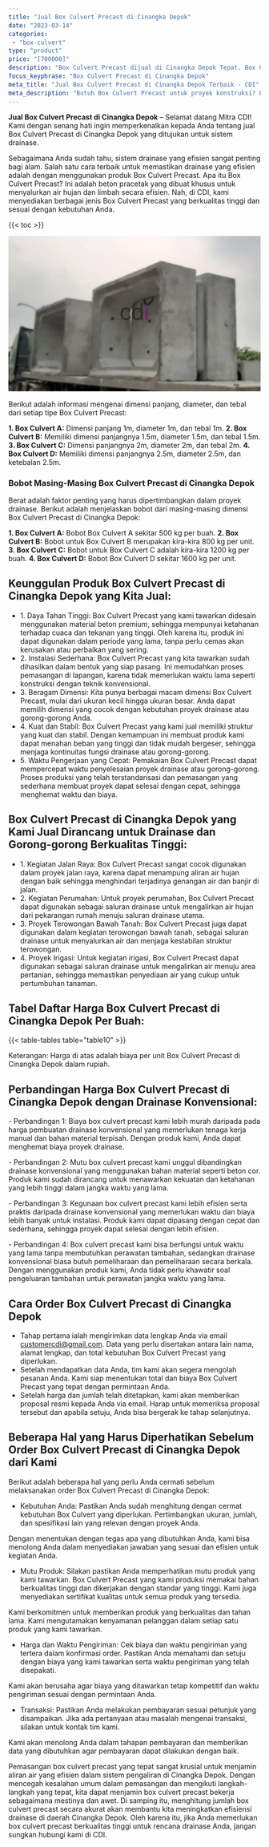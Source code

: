```yaml
---
title: "Jual Box Culvert Precast di Cinangka Depok"
date: "2023-03-14"
categories:
 - "box-culvert"
type: "product"
price: "[700000]"
description: "Box Culvert Precast dijual di Cinangka Depok Tepat. Box Culvert Precast profesional untuk kebutuhan konstruksi dengan performa superior. Konsultasikan kebutuhan Anda sekarang."
focus_keyphrase: "Box Culvert Precast di Cinangka Depok"
meta_title: "Jual Box Culvert Precast di Cinangka Depok Terbaik - CDI"
meta_description: "Butuh Box Culvert Precast untuk proyek konstruksi? Layanan profesional kami siap membantu dengan solusi terbaik. Dapatkan informasi sekarang."
---
```


**Jual Box Culvert Precast di Cinangka Depok** – Selamat datang Mitra CDI! Kami dengan senang hati ingin memperkenalkan kepada Anda tentang jual Box Culvert Precast di Cinangka Depok yang ditujukan untuk sistem drainase.

Sebagaimana Anda sudah tahu, sistem drainase yang efisien sangat penting bagi alam. Salah satu cara terbaik untuk memastikan drainase yang efisien adalah dengan menggunakan produk Box Culvert Precast. Apa itu Box Culvert Precast? Ini adalah beton pracetak yang dibuat khusus untuk menyalurkan air hujan dan limbah secara efisien. Nah, di CDI, kami menyediakan berbagai jenis Box Culvert Precast yang berkualitas tinggi dan sesuai dengan kebutuhan Anda.

{{< toc >}}

![Jual Box Culvert Precast di Cinangka Depok](/images/box-culvert/box-culvert-06.jpg)

Berikut adalah informasi mengenai dimensi panjang, diameter, dan tebal dari setiap tipe Box Culvert Precast:

**1\. Box Culvert A:** Dimensi panjang 1m, diameter 1m, dan tebal 1m.
**2\. Box Culvert B:** Memiliki dimensi panjangnya 1.5m, diameter 1.5m, dan tebal 1.5m.
**3\. Box Culvert C:** Dimensi panjangnya 2m, diameter 2m, dan tebal 2m.
**4\. Box Culvert D:** Memiliki dimensi panjangnya 2.5m, diameter 2.5m, dan ketebalan 2.5m.

### Bobot Masing-Masing Box Culvert Precast di Cinangka Depok

Berat adalah faktor penting yang harus dipertimbangkan dalam proyek drainase. Berikut adalah menjelaskan bobot dari masing-masing dimensi Box Culvert Precast di Cinangka Depok:

**1\. Box Culvert A:** Bobot Box Culvert A sekitar 500 kg per buah.
**2\. Box Culvert B:** Bobot untuk Box Culvert B merupakan kira-kira 800 kg per unit.
**3\. Box Culvert C:** Bobot untuk Box Culvert C adalah kira-kira 1200 kg per buah.
**4\. Box Culvert D:** Bobot Box Culvert D sekitar 1600 kg per unit.

## Keunggulan Produk Box Culvert Precast di Cinangka Depok yang Kita Jual:

*   1\. Daya Tahan Tinggi: Box Culvert Precast yang kami tawarkan didesain menggunakan material beton premium, sehingga mempunyai ketahanan terhadap cuaca dan tekanan yang tinggi. Oleh karena itu, produk ini dapat digunakan dalam periode yang lama, tanpa perlu cemas akan kerusakan atau perbaikan yang sering.
*   2\. Instalasi Sederhana: Box Culvert Precast yang kita tawarkan sudah dihasilkan dalam bentuk yang siap pasang. Ini memudahkan proses pemasangan di lapangan, karena tidak memerlukan waktu lama seperti konstruksi dengan teknik konvensional.
*   3\. Beragam Dimensi: Kita punya berbagai macam dimensi Box Culvert Precast, mulai dari ukuran kecil hingga ukuran besar. Anda dapat memilih dimensi yang cocok dengan kebutuhan proyek drainase atau gorong-gorong Anda.
*   4\. Kuat dan Stabil: Box Culvert Precast yang kami jual memiliki struktur yang kuat dan stabil. Dengan kemampuan ini membuat produk kami dapat menahan beban yang tinggi dan tidak mudah bergeser, sehingga menjaga kontinuitas fungsi drainase atau gorong-gorong.
*   5\. Waktu Pengerjaan yang Cepat: Pemakaian Box Culvert Precast dapat mempercepat waktu penyelesaian proyek drainase atau gorong-gorong. Proses produksi yang telah terstandarisasi dan pemasangan yang sederhana membuat proyek dapat selesai dengan cepat, sehingga menghemat waktu dan biaya.

## Box Culvert Precast di Cinangka Depok yang Kami Jual Dirancang untuk Drainase dan Gorong-gorong Berkualitas Tinggi:

*   1\. Kegiatan Jalan Raya: Box Culvert Precast sangat cocok digunakan dalam proyek jalan raya, karena dapat menampung aliran air hujan dengan baik sehingga menghindari terjadinya genangan air dan banjir di jalan.
*   2\. Kegiatan Perumahan: Untuk proyek perumahan, Box Culvert Precast dapat digunakan sebagai saluran drainase untuk mengalirkan air hujan dari pekarangan rumah menuju saluran drainase utama.
*   3\. Proyek Terowongan Bawah Tanah: Box Culvert Precast juga dapat digunakan dalam kegiatan terowongan bawah tanah, sebagai saluran drainase untuk menyalurkan air dan menjaga kestabilan struktur terowongan.
*   4\. Proyek Irigasi: Untuk kegiatan irigasi, Box Culvert Precast dapat digunakan sebagai saluran drainase untuk mengalirkan air menuju area pertanian, sehingga memastikan penyediaan air yang cukup untuk pertumbuhan tanaman.

## Tabel Daftar Harga Box Culvert Precast di Cinangka Depok Per Buah:

{{< table-tables table="table10" >}}

Keterangan: Harga di atas adalah biaya per unit Box Culvert Precast di Cinangka Depok dalam rupiah.

## Perbandingan Harga Box Culvert Precast di Cinangka Depok dengan Drainase Konvensional:

\- Perbandingan 1: Biaya box culvert precast kami lebih murah daripada pada harga pembuatan drainase konvensional yang memerlukan tenaga kerja manual dan bahan material terpisah. Dengan produk kami, Anda dapat menghemat biaya proyek drainase.

\- Perbandingan 2: Mutu box culvert precast kami unggul dibandingkan drainase konvensional yang menggunakan bahan material seperti beton cor. Produk kami sudah dirancang untuk menawarkan kekuatan dan ketahanan yang lebih tinggi dalam jangka waktu yang lama.

\- Perbandingan 3: Kegunaan box culvert precast kami lebih efisien serta praktis daripada drainase konvensional yang memerlukan waktu dan biaya lebih banyak untuk instalasi. Produk kami dapat dipasang dengan cepat dan sederhana, sehingga proyek dapat selesai dengan lebih efisien.

\- Perbandingan 4: Box culvert precast kami bisa berfungsi untuk waktu yang lama tanpa membutuhkan perawatan tambahan, sedangkan drainase konvensional biasa butuh pemeliharaan dan pemeliharaan secara berkala. Dengan menggunakan produk kami, Anda tidak perlu khawatir soal pengeluaran tambahan untuk perawatan jangka waktu yang lama.

## Cara Order Box Culvert Precast di Cinangka Depok

*   Tahap pertama ialah mengirimkan data lengkap Anda via email customercdi@gmail.com. Data yang perlu disertakan antara lain nama, alamat lengkap, dan total kebutuhan Box Culvert Precast yang diperlukan.
*   Setelah mendapatkan data Anda, tim kami akan segera mengolah pesanan Anda. Kami siap menentukan total dan biaya Box Culvert Precast yang tepat dengan permintaan Anda.
*   Setelah harga dan jumlah telah ditetapkan, kami akan memberikan proposal resmi kepada Anda via email. Harap untuk memeriksa proposal tersebut dan apabila setuju, Anda bisa bergerak ke tahap selanjutnya.

## Beberapa Hal yang Harus Diperhatikan Sebelum Order Box Culvert Precast di Cinangka Depok dari Kami

Berikut adalah beberapa hal yang perlu Anda cermati sebelum melaksanakan order Box Culvert Precast di Cinangka Depok:

*   Kebutuhan Anda: Pastikan Anda sudah menghitung dengan cermat kebutuhan Box Culvert yang diperlukan. Pertimbangkan ukuran, jumlah, dan spesifikasi lain yang relevan dengan proyek Anda.

Dengan menentukan dengan tegas apa yang dibutuhkan Anda, kami bisa menolong Anda dalam menyediakan jawaban yang sesuai dan efisien untuk kegiatan Anda.
*   Mutu Produk: Silakan pastikan Anda memperhatikan mutu produk yang kami tawarkan. Box Culvert Precast yang kami produksi memakai bahan berkualitas tinggi dan dikerjakan dengan standar yang tinggi. Kami juga menyediakan sertifikat kualitas untuk semua produk yang tersedia.

Kami berkomitmen untuk memberikan produk yang berkualitas dan tahan lama. Kami mengutamakan kenyamanan pelanggan dalam setiap satu produk yang kami tawarkan.
*   Harga dan Waktu Pengiriman: Cek biaya dan waktu pengiriman yang tertera dalam konfirmasi order. Pastikan Anda memahami dan setuju dengan biaya yang kami tawarkan serta waktu pengiriman yang telah disepakati.

Kami akan berusaha agar biaya yang ditawarkan tetap kompetitif dan waktu pengiriman sesuai dengan permintaan Anda.
*   Transaksi: Pastikan Anda melakukan pembayaran sesuai petunjuk yang disampaikan. Jika ada pertanyaan atau masalah mengenai transaksi, silakan untuk kontak tim kami.

Kami akan menolong Anda dalam tahapan pembayaran dan memberikan data yang dibutuhkan agar pembayaran dapat dilakukan dengan baik.

Pemasangan box culvert precast yang tepat sangat krusial untuk menjamin aliran air yang efisien dalam sistem pengaliran di Cinangka Depok. Dengan mencegah kesalahan umum dalam pemasangan dan mengikuti langkah-langkah yang tepat, kita dapat menjamin box culvert precast bekerja sebagaimana mestinya dan awet. Di samping itu, menghitung jumlah box culvert precast secara akurat akan membantu kita meningkatkan efisiensi drainase di daerah Cinangka Depok. Oleh karena itu, jika Anda memerlukan box culvert precast berkualitas tinggi untuk rencana drainase Anda, jangan sungkan hubungi kami di CDI.